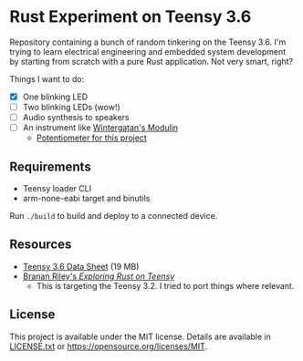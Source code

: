 # Rust Experiment on Teensy 3.6
Repository containing a bunch of random tinkering on the Teensy 3.6. I'm trying to learn electrical engineering and embedded system development by starting from scratch with a pure Rust application. Not very smart, right?

Things I want to do:

- [x] One blinking LED
- [ ] Two blinking LEDs (wow!)
- [ ] Audio synthesis to speakers
- [ ] An instrument like [Wintergatan's Modulin](https://www.youtube.com/watch?v=mFfe4ZRQOH8)
	- [Potentiometer for this project](https://www.sparkfun.com/products/8681)

## Requirements
- Teensy loader CLI
- arm-none-eabi target and binutils

Run `./build` to build and deploy to a connected device.

## Resources
- [Teensy 3.6 Data Sheet](https://www.pjrc.com/teensy/K66P144M180SF5RMV2.pdf) (19 MB)
- [Branan Riley's *Exploring Rust on Teensy*](https://branan.github.io/teensy/)
	- This is targeting the Teensy 3.2. I tried to port things where relevant.

## License
This project is available under the MIT license. Details are available in [LICENSE.txt](LICENSE.txt) or <https://opensource.org/licenses/MIT>.